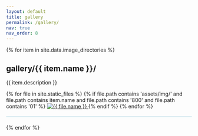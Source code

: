 ```yaml
---
layout: default
title: gallery
permalink: /gallery/
nav: true
nav_order: 8
---
```

<!-- Had to be here to work on github pages -->
<!-- Had to be here to work on github pages -->
<style>

.images hr {
  margin: 20px 0;
  height: 1px;
  background-color: #2591B3;
}

</style>

<div class="images">
  {% for item in site.data.image_directories %}
      <h2>gallery/{{ item.name }}/</h2>
      <p>{{ item.description }}</p>
      {% for file in site.static_files %}
        {% if file.path contains 'assets/img/' and file.path contains item.name and file.path contains '800' and file.path contains '01' %}
          <a href="{{ item.name }}/">
            <img src="{{ file.path }}" alt="{{ file.name }}" />
          </a>
        {% endif %}
      {% endfor %}
    <hr>
  {% endfor %}
</div>





